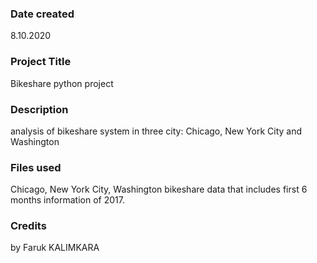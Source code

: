 ### Date created
8.10.2020

### Project Title
Bikeshare python project

### Description
analysis of bikeshare system in three city: Chicago, New York City and Washington

### Files used
Chicago, New York City, Washington bikeshare data that includes first 6 months information of 2017.

### Credits
by Faruk KALIMKARA

